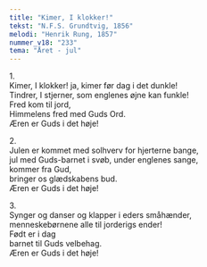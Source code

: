 ```yaml
---
title: "Kimer, I klokker!"
tekst: "N.F.S. Grundtvig, 1856"
melodi: "Henrik Rung, 1857"
nummer_v18: "233"
tema: "Året - jul"
---
```


1\.\
Kimer, I klokker! ja, kimer før dag i det dunkle!\
Tindrer, I stjerner, som englenes øjne kan funkle!\
Fred kom til jord,\
Himmelens fred med Guds Ord.\
Æren er Guds i det høje!

2\.\
Julen er kommet med solhverv for hjerterne bange,\
jul med Guds-barnet i svøb, under englenes sange,\
kommer fra Gud,\
bringer os glædskabens bud.\
Æren er Guds i det høje!

3\.\
Synger og danser og klapper i eders småhænder,\
menneskebørnene alle til jorderigs ender!\
Født er i dag\
barnet til Guds velbehag.\
Æren er Guds i det høje!
